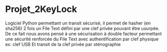 # Projet_2KeyLock

Logiciel Python permettant un transit sécurisé, il permet de hasher (en sha256) 2 fois un File Text défini par une clef privée pouvant être usurpée.
De ce fait nous avons pensé à une sécurisation à double facteur permettant une sécurité renforcée du File Text avec authentification par clef physique
ex: clef USB
Et transit de la clef privée par sténographie
